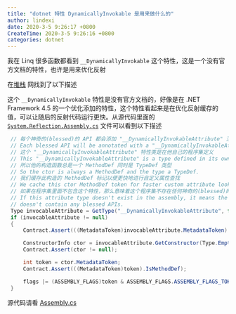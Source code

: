 ```yaml
---
title: "dotnet 特性 DynamicallyInvokable 是用来做什么的"
author: lindexi
date: 2020-3-5 9:26:17 +0800
CreateTime: 2020-3-5 9:26:16 +0800
categories: dotnet
---
```


我在 Linq 很多函数都看到 `__DynamicallyInvokable` 这个特性，这是一个没有官方文档的特性，也许是用来优化反射

<!--more-->



在[堆栈](https://stackoverflow.com/a/12552079/6116637) 网找到了以下描述

这个 `__DynamicallyInvokable` 特性是没有官方文档的，好像是在 .NET Framework 4.5 的一个优化添加的特性，这个特性看起来是在优化反射缓存的值，可以让随后的反射代码运行更快。从源代码里面的 [`System.Reflection.Assembly.cs`](https://referencesource.microsoft.com/#mscorlib/system/reflection/assembly.cs,1282) 文件可以看到以下描述

```csharp
 // 每个神奇的(blessed)的 API 都会添加 "__DynamicallyInvokableAttribute" 注释
 // Each blessed API will be annotated with a "__DynamicallyInvokableAttribute".
 // 这个 "__DynamicallyInvokableAttribute" 特性类是在他自己的程序集定义
 // This "__DynamicallyInvokableAttribute" is a type defined in its own assembly.
 // 所以他的构造函数总是一个 MethodDef 同时是 TypeDef 类型
 // So the ctor is always a MethodDef and the type a TypeDef.
 // 我们缓存此构造的 MethodDef 标记以便更快地进行自定义属性查找
 // We cache this ctor MethodDef token for faster custom attribute lookup.
 // 如果在程序集里面不包含这个特性，那么意味着这个程序集不存在任何神奇的(blessed)的 API 方法
 // If this attribute type doesn't exist in the assembly, it means the assembly
 // doesn't contain any blessed APIs.
 Type invocableAttribute = GetType("__DynamicallyInvokableAttribute", false);
 if (invocableAttribute != null)
 {
     Contract.Assert(((MetadataToken)invocableAttribute.MetadataToken).IsTypeDef);

     ConstructorInfo ctor = invocableAttribute.GetConstructor(Type.EmptyTypes);
     Contract.Assert(ctor != null);

     int token = ctor.MetadataToken;
     Contract.Assert(((MetadataToken)token).IsMethodDef);

     flags |= (ASSEMBLY_FLAGS)token & ASSEMBLY_FLAGS.ASSEMBLY_FLAGS_TOKEN_MASK;
 }
```

源代码请看 [Assembly.cs](https://referencesource.microsoft.com/#mscorlib/system/reflection/assembly.cs,1282)	

